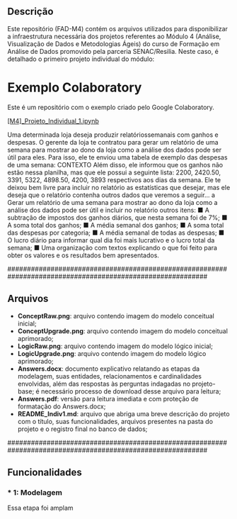 ## Descrição ##

Este repositório (FAD-M4) contém os arquivos utilizados para disponibilizar a infraestrutura necessária dos projetos referentes ao Módulo 4 (Análise, Visualização de Dados e Metodologias Ágeis) do curso de Formação em Análise de Dados promovido pela parceria SENAC/Resilia. Neste caso, é detalhado o primeiro projeto individual do módulo:

# Exemplo Colaboratory  
Este é um repositório com o exemplo criado pelo Google Colaboratory.

[[M4]_Projeto_Individual_1.ipynb](/[M4]_Projeto_Individual_1.ipynb)

Uma determinada loja deseja produzir relatóriossemanais com ganhos e despesas. O gerente da
loja te contratou para gerar um relatório de uma
semana para mostrar ao dono da loja como a
análise dos dados pode ser útil para eles. Para
isso, ele te enviou uma tabela de exemplo das
despesas de uma semana:
CONTEXTO
Além disso, ele informou que os ganhos não estão nessa planilha, mas que ele
possui a seguinte lista: 2200, 2420.50, 3391, 5322, 4898.50, 4200, 3893
respectivos aos dias da semana. Ele te deixou bem livre para incluir no relatório as
estatísticas que desejar, mas ele deseja que o relatório contenha outros dados que
veremos a seguir...
a
Gerar um relatório de uma semana para mostrar ao dono da loja como a análise dos
dados pode ser útil e incluir no relatório outros itens:
■ A subtração de impostos dos ganhos diários, que nesta semana foi de 7%;
■ A soma total dos ganhos;
■ A média semanal dos ganhos;
■ A soma total das despesas por categoria;
■ A média semanal de todas as despesas;
■ O lucro diário para informar qual dia foi mais lucrativo e o lucro total da semana;
■ Uma organização com textos explicando o que foi feito para obter os valores e
os resultados bem apresentados.


###########################################################################################################

## Arquivos ##

* **ConceptRaw.png**: arquivo contendo imagem do modelo conceitual inicial;
* **ConceptUpgrade.png**: arquivo contendo imagem do modelo conceitual aprimorado;
* **LogicRaw.png**: arquivo contendo imagem do modelo lógico inicial;
* **LogicUpgrade.png**: arquivo contendo imagem do modelo lógico aprimorado;
* **Answers.docx**: documento explicativo relatando as etapas da modelagem, suas entidades, relacionamentos e cardinalidades envolvidas, além das respostas às perguntas indagadas no projeto-base; é necessário processo de download desse arquivo para leitura;
* **Answers.pdf**: versão para leitura imediata e com proteção de formatação do Answers.docx;
* **README_Indiv1.md**: arquivo que abriga uma breve descrição do projeto com o título, suas funcionalidades, arquivos presentes na pasta do projeto e o registro final no banco de dados;


###########################################################################################################

## Funcionalidades ##

### * 1: Modelagem ###

Essa etapa foi amplam

